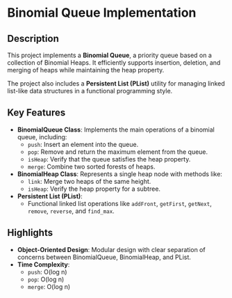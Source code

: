 # Binomial Queue Implementation

## Description
This project implements a **Binomial Queue**, a priority queue based on a collection of Binomial Heaps. It efficiently supports insertion, deletion, and merging of heaps while maintaining the heap property.

The project also includes a **Persistent List (PList)** utility for managing linked list-like data structures in a functional programming style.

## Key Features
- **BinomialQueue Class**: Implements the main operations of a binomial queue, including:
    - `push`: Insert an element into the queue.
    - `pop`: Remove and return the maximum element from the queue.
    - `isHeap`: Verify that the queue satisfies the heap property.
    - `merge`: Combine two sorted forests of heaps.
- **BinomialHeap Class**: Represents a single heap node with methods like:
    - `link`: Merge two heaps of the same height.
    - `isHeap`: Verify the heap property for a subtree.
- **Persistent List (PList)**:
    - Functional linked list operations like `addFront`, `getFirst`, `getNext`, `remove`, `reverse`, and `find_max`.

## Highlights
- **Object-Oriented Design**: Modular design with clear separation of concerns between BinomialQueue, BinomialHeap, and PList.
- **Time Complexity**:
    - `push`: O(log n)
    - `pop`: O(log n)
    - `merge`: O(log n)